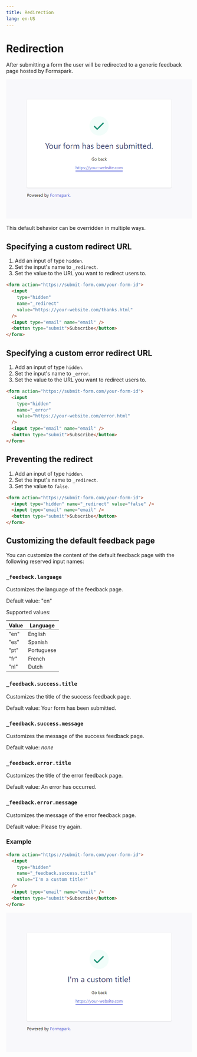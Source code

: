 ```yaml
---
title: Redirection
lang: en-US
---
```


# Redirection

After submitting a form the user will be redirected to a generic feedback page hosted by Formspark.

![Feedback OK](../.vuepress/public/feedback-ok.png)

This default behavior can be overridden in multiple ways.

## Specifying a custom redirect URL

1. Add an input of type `hidden`.
2. Set the input's name to `_redirect`.
3. Set the value to the URL you want to redirect users to.

```html
<form action="https://submit-form.com/your-form-id">
  <input
    type="hidden"
    name="_redirect"
    value="https://your-website.com/thanks.html"
  />
  <input type="email" name="email" />
  <button type="submit">Subscribe</button>
</form>
```

## Specifying a custom error redirect URL

1. Add an input of type `hidden`.
2. Set the input's name to `_error`.
3. Set the value to the URL you want to redirect users to.

```html
<form action="https://submit-form.com/your-form-id">
  <input
    type="hidden"
    name="_error"
    value="https://your-website.com/error.html"
  />
  <input type="email" name="email" />
  <button type="submit">Subscribe</button>
</form>
```

## Preventing the redirect

1. Add an input of type `hidden`.
2. Set the input's name to `_redirect`.
3. Set the value to `false`.

```html
<form action="https://submit-form.com/your-form-id">
  <input type="hidden" name="_redirect" value="false" />
  <input type="email" name="email" />
  <button type="submit">Subscribe</button>
</form>
```

## Customizing the default feedback page

You can customize the content of the default feedback page with the following reserved input names:

### `_feedback.language`

Customizes the language of the feedback page.

Default value: "en"

Supported values:

| Value | Language   |
| ----- | ---------- |
| "en"  | English    |
| "es"  | Spanish    |
| "pt"  | Portuguese |
| "fr"  | French     |
| "nl"  | Dutch      |

### `_feedback.success.title`

Customizes the title of the success feedback page.

Default value: Your form has been submitted.

### `_feedback.success.message`

Customizes the message of the success feedback page.

Default value: _none_

### `_feedback.error.title`

Customizes the title of the error feedback page.

Default value: An error has occurred.

### `_feedback.error.message`

Customizes the message of the error feedback page.

Default value: Please try again.

### Example

```html
<form action="https://submit-form.com/your-form-id">
  <input
    type="hidden"
    name="_feedback.success.title"
    value="I'm a custom title!"
  />
  <input type="email" name="email" />
  <button type="submit">Subscribe</button>
</form>
```

![Feedback OK custom title](../.vuepress/public/feedback-ok-custom-title.png)
